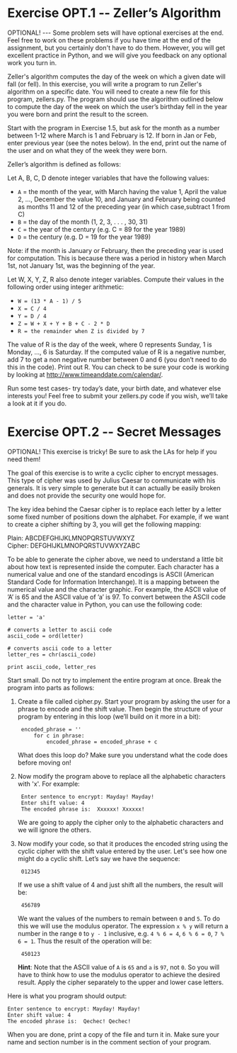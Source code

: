 # Exercise OPT.1 -- Zeller’s Algorithm

OPTIONAL! --- Some problem sets will have optional exercises at the end. Feel free to work on these problems if you have time at the end of the assignment, but you certainly don't have to do them. However, you will get excellent practice in Python, and we will give you feedback on any optional work you turn in.

Zeller's algorithm computes the day of the week on which a given date will fall (or fell). In this exercise, you will write a program to run Zeller's algorithm on a specific date. You will need to create a new file for this program, zellers.py. The program should use the algorithm outlined below to compute the day of the week on which the user’s birthday fell in the year you were born and print the result to the screen.

Start with the program in Exercise 1.5, but ask for the month as a number between 1-12 where March is 1 and February is 12. If born in Jan or Feb, enter previous year (see the notes below). In the end, print out the name of the user and on what they of the week they were born.

Zeller’s algorithm is defined as follows:

Let A, B, C, D denote integer variables that have the following values:

* `A` = the month of the year, with March having the value 1, April the value 2, ..., December the value 10, and January and February being counted as months 11 and 12 of the preceding year (in which case,subtract 1 from C)
* `B` = the day of the month (1, 2, 3, . . . , 30, 31)
* `C` = the year of the century (e.g. C = 89 for the year 1989)
* `D` = the century (e.g. D = 19 for the year 1989)

Note: if the month is January or February, then the preceding year is used for computation. This is because there was a period in history when March 1st, not January 1st, was the beginning of the year.

Let W, X, Y, Z, R also denote integer variables. Compute their values in the following order using integer arithmetic:

* `W = (13 * A - 1) / 5`
* `X = C / 4`
* `Y = D / 4`
* `Z = W + X + Y + B + C - 2 * D`
* `R = the remainder when Z is divided by 7`
	
The value of R is the day of the week, where 0 represents Sunday, 1 is Monday, ..., 6 is Saturday. If the computed value of R is a negative number, add 7 to get a non negative number between 0 and 6 (you don’t need to do this in the code). Print out R. You can check to be sure your code is working by looking at http://www.timeanddate.com/calendar/.

Run some test cases- try today’s date, your birth date, and whatever else interests you! Feel free to submit your zellers.py code if you wish, we’ll take a look at it if you do.

# Exercise OPT.2 -- Secret Messages

OPTIONAL! This exercise is tricky! Be sure to ask the LAs for help if you need them!

The goal of this exercise is to write a cyclic cipher to encrypt messages. This type of cipher was used by Julius Caesar to communicate with his generals. It is very simple to generate but it can actually be easily broken and does not provide the security one would hope for.

The key idea behind the Caesar cipher is to replace each letter by a letter some fixed number of positions down the alphabet. For example, if we want to create a cipher shifting by 3, you will get the following mapping:

Plain:   ABCDEFGHIJKLMNOPQRSTUVWXYZ  
Cipher:  DEFGHIJKLMNOPQRSTUVWXYZABC

To be able to generate the cipher above, we need to understand a little bit about how text is represented inside the computer. Each character has a numerical value and one of the standard encodings is ASCII (American Standard Code for Information Interchange). It is a mapping between the numerical value and the character graphic. For example, the ASCII value of ’A’ is 65 and the ASCII value of ’a’ is 97. To convert between the ASCII code and the character value in Python, you can use the following code:

	letter = 'a'

	# converts a letter to ascii code
	ascii_code = ord(letter)

	# converts ascii code to a letter
	letter_res = chr(ascii_code)
	
	print ascii_code, letter_res

Start small. Do not try to implement the entire program at once. Break the program into parts as follows:

1. Create a file called cipher.py. Start your program by asking the user for a phrase to encode and the shift value. Then begin the structure of your program by entering in this loop (we’ll build on it more in a bit):

		encoded_phrase = ''
			for c in phrase:
				encoded_phrase = encoded_phrase + c

	What does this loop do? Make sure you understand what the code does before moving on!

2. Now modify the program above to replace all the alphabetic characters with 'x'. For example:

		Enter sentence to encrypt: Mayday! Mayday!
		Enter shift value: 4
		The encoded phrase is:  Xxxxxx! Xxxxxx!

	We are going to apply the cipher only to the alphabetic characters and we will ignore the others.

3. Now modify your code, so that it produces the encoded string using the cyclic cipher with the shift value entered by the user. Let's see how one might do a cyclic shift. Let’s say we have the sequence:

		012345

	If we use a shift value of 4 and just shift all the numbers, the result will be:

		456789

	We want the values of the numbers to remain between `0` and `5`. To do this we will use the modulus operator. The expression `x % y` will return a number in the range `0` to `y - 1` inclusive, e.g. `4 % 6 = 4`, `6 % 6 = 0`, `7 % 6 = 1`. Thus the result of the operation will be:

		450123
		
	**Hint**: Note that the ASCII value of `A` is `65` and `a` is `97`, not `0`. So you will have to think how to use the modulus operator to achieve the desired result. Apply the cipher separately to the upper and lower case letters.
	
Here is what you program should output:

	Enter sentence to encrypt: Mayday! Mayday!
	Enter shift value: 4
	The encoded phrase is:  Qechec! Qechec!

When you are done, print a copy of the file and turn it in. Make sure your name and section number is in the comment section of your program.
